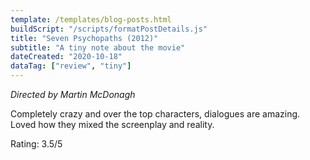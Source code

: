 ```yaml
---
template: /templates/blog-posts.html
buildScript: "/scripts/formatPostDetails.js"
title: "Seven Psychopaths (2012)"
subtitle: "A tiny note about the movie"
dateCreated: "2020-10-18"
dataTag: ["review", "tiny"]
---
```


_Directed by Martin McDonagh_

Completely crazy and over the top characters, dialogues are amazing. Loved how they mixed the screenplay and reality.

Rating: 3.5/5
